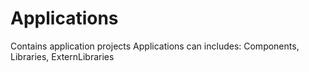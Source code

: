 # Applications

Contains application projects
Applications can includes: Components, Libraries, ExternLibraries
